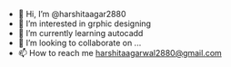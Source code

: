 - 👋 Hi, I’m @harshitaagar2880
- 👀 I’m interested in grphic designing 
- 🌱 I’m currently learning autocadd
- 💞️ I’m looking to collaborate on ...
- 📫 How to reach me harshitaagarwal2880@gmail.com

<!---
harshitaagar2880/harshitaagar2880 is a ✨ special ✨ repository because its `README.md` (this file) appears on your GitHub profile.
You can click the Preview link to take a look at your changes.
--->
